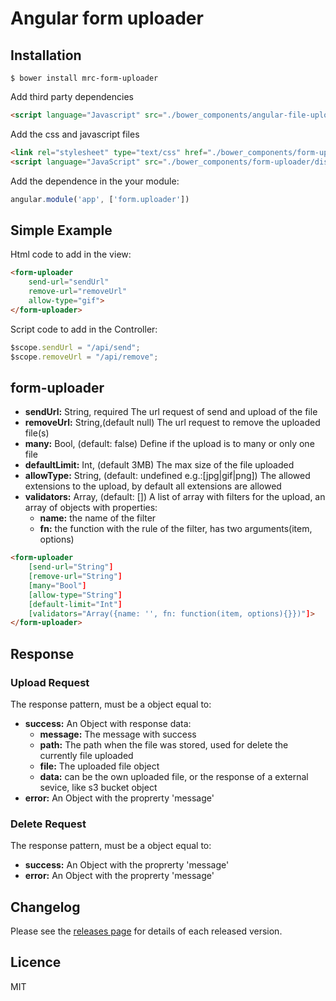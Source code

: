 # Angular form uploader

## Installation
````
$ bower install mrc-form-uploader
````

Add third party dependencies

```Html
<script language="Javascript" src="./bower_components/angular-file-upload/dist/angular-file-upload.min.js"></script>
```

Add the css and javascript files

```Html
<link rel="stylesheet" type="text/css" href="./bower_components/form-uploader/dist/css/form-uploader.min.css">
<script language="JavaScript" src="./bower_components/form-uploader/dist/js/form-uploader.min.js"></script>
```

Add the dependence in the your module:

```Javascript
angular.module('app', ['form.uploader'])
```

## Simple Example

Html code to add in the view:

```Html
<form-uploader 
    send-url="sendUrl" 
    remove-url="removeUrl" 
    allow-type="gif">
</form-uploader>
```

Script code to add in the Controller:

```javascript
$scope.sendUrl = "/api/send";
$scope.removeUrl = "/api/remove";
```

## form-uploader
* **sendUrl:** String, required The url request of send and upload of the file
* **removeUrl:** String,(default null) The url request to remove the uploaded file(s)
* **many:** Bool, (default: false) Define if the upload is to many or only one file
* **defaultLimit:** Int, (default 3MB) The max size of the file uploaded
* **allowType:** String, (default: undefined e.g.:[jpg|gif|png]) The allowed extensions to the upload, by default all extensions are allowed
* **validators:** Array, (default: []) A list of array with filters for the upload, an array of objects with properties:
    * **name:** the name of the filter
    * **fn:** the function with the rule of the filter, has two arguments(item, options)

```Html
<form-uploader 
    [send-url="String"]
    [remove-url="String"] 
    [many="Bool"]
    [allow-type="String"]
    [default-limit="Int"]
    [validators="Array({name: '', fn: function(item, options){}})"]>
</form-uploader>
```

## Response

### Upload Request

The response pattern, must be a object equal to:

* **success:** An Object with response data:
    * **message:** The message with success
    * **path:** The path when the file was stored, used for delete the currently file uploaded
    * **file:** The uploaded file object
    * **data:** can be the own uploaded file, or the response of a external sevice, like s3 bucket object 
* **error:** An Object with the proprerty 'message'

### Delete Request

The response pattern, must be a object equal to:

* **success:** An Object with the proprerty 'message'
* **error:** An Object with the proprerty 'message'

## Changelog

Please see the [releases page](https://github.com/MRCardoso/form-uploader/releases) for details
of each released version.

## Licence

MIT
